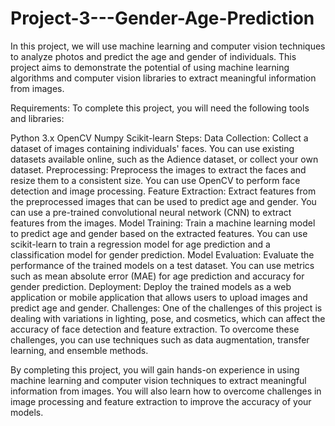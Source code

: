# Project-3---Gender-Age-Prediction


In this project, we will use machine learning and computer vision techniques to analyze photos and predict the age and gender of individuals. This project aims to demonstrate the potential of using machine learning algorithms and computer vision libraries to extract meaningful information from images.

Requirements:
To complete this project, you will need the following tools and libraries:

Python 3.x
OpenCV
Numpy
Scikit-learn
Steps:
Data Collection: Collect a dataset of images containing individuals' faces. You can use existing datasets available online, such as the Adience dataset, or collect your own dataset.
Preprocessing: Preprocess the images to extract the faces and resize them to a consistent size. You can use OpenCV to perform face detection and image processing.
Feature Extraction: Extract features from the preprocessed images that can be used to predict age and gender. You can use a pre-trained convolutional neural network (CNN) to extract features from the images.
Model Training: Train a machine learning model to predict age and gender based on the extracted features. You can use scikit-learn to train a regression model for age prediction and a classification model for gender prediction.
Model Evaluation: Evaluate the performance of the trained models on a test dataset. You can use metrics such as mean absolute error (MAE) for age prediction and accuracy for gender prediction.
Deployment: Deploy the trained models as a web application or mobile application that allows users to upload images and predict age and gender.
Challenges:
One of the challenges of this project is dealing with variations in lighting, pose, and cosmetics, which can affect the accuracy of face detection and feature extraction. To overcome these challenges, you can use techniques such as data augmentation, transfer learning, and ensemble methods.

By completing this project, you will gain hands-on experience in using machine learning and computer vision techniques to extract meaningful information from images. You will also learn how to overcome challenges in image processing and feature extraction to improve the accuracy of your models.
